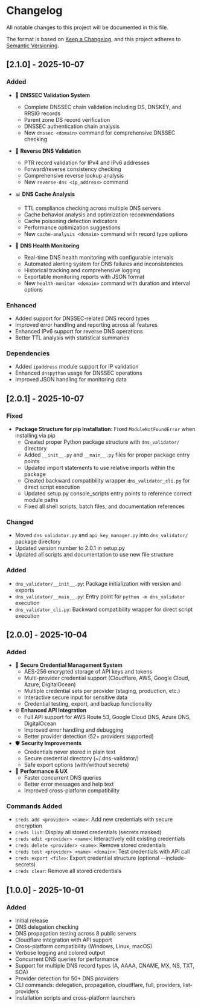 # Changelog

All notable changes to this project will be documented in this file.

The format is based on [Keep a Changelog](https://keepachangelog.com/en/1.0.0/),
and this project adheres to [Semantic Versioning](https://semver.org/spec/v2.0.0.html).

## [2.1.0] - 2025-10-07

### Added
- 🔐 **DNSSEC Validation System**
  - Complete DNSSEC chain validation including DS, DNSKEY, and RRSIG records
  - Parent zone DS record verification
  - DNSSEC authentication chain analysis
  - New `dnssec <domain>` command for comprehensive DNSSEC checking

- 🔄 **Reverse DNS Validation**
  - PTR record validation for IPv4 and IPv6 addresses
  - Forward/reverse consistency checking
  - Comprehensive reverse lookup analysis
  - New `reverse-dns <ip_address>` command

- 📊 **DNS Cache Analysis**
  - TTL compliance checking across multiple DNS servers
  - Cache behavior analysis and optimization recommendations
  - Cache poisoning detection indicators
  - Performance optimization suggestions
  - New `cache-analysis <domain>` command with record type options

- 🏥 **DNS Health Monitoring**
  - Real-time DNS health monitoring with configurable intervals
  - Automated alerting system for DNS failures and inconsistencies
  - Historical tracking and comprehensive logging
  - Exportable monitoring reports with JSON format
  - New `health-monitor <domain>` command with duration and interval options

### Enhanced
- Added support for DNSSEC-related DNS record types
- Improved error handling and reporting across all features
- Enhanced IPv6 support for reverse DNS operations
- Better TTL analysis with statistical summaries

### Dependencies
- Added `ipaddress` module support for IP validation
- Enhanced `dnspython` usage for DNSSEC operations
- Improved JSON handling for monitoring data

## [2.0.1] - 2025-10-07

### Fixed
- **Package Structure for pip Installation**: Fixed `ModuleNotFoundError` when installing via pip
  - Created proper Python package structure with `dns_validator/` directory
  - Added `__init__.py` and `__main__.py` files for proper package entry points
  - Updated import statements to use relative imports within the package
  - Created backward compatibility wrapper `dns_validator_cli.py` for direct script execution
  - Updated setup.py console_scripts entry points to reference correct module paths
  - Fixed all shell scripts, batch files, and documentation references

### Changed
- Moved `dns_validator.py` and `api_key_manager.py` into `dns_validator/` package directory
- Updated version number to 2.0.1 in setup.py
- Updated all scripts and documentation to use new file structure

### Added
- `dns_validator/__init__.py`: Package initialization with version and exports
- `dns_validator/__main__.py`: Entry point for `python -m dns_validator` execution
- `dns_validator_cli.py`: Backward compatibility wrapper for direct script execution

## [2.0.0] - 2025-10-04

### Added
- 🔐 **Secure Credential Management System**
  - AES-256 encrypted storage of API keys and tokens
  - Multi-provider credential support (Cloudflare, AWS, Google Cloud, Azure, DigitalOcean)
  - Multiple credential sets per provider (staging, production, etc.)
  - Interactive secure input for sensitive data
  - Credential testing, export, and backup functionality
- 🌐 **Enhanced API Integration**
  - Full API support for AWS Route 53, Google Cloud DNS, Azure DNS, DigitalOcean
  - Improved error handling and debugging
  - Better provider detection (52+ providers supported)
- 🛡️ **Security Improvements**
  - Credentials never stored in plain text
  - Secure credential directory (~/.dns-validator/)
  - Safe export options (with/without secrets)
- 🚀 **Performance & UX**
  - Faster concurrent DNS queries
  - Better error messages and help text
  - Improved cross-platform compatibility

### Commands Added
- `creds add <provider> <name>`: Add new credentials with secure encryption
- `creds list`: Display all stored credentials (secrets masked)
- `creds edit <provider> <name>`: Interactively edit existing credentials
- `creds delete <provider> <name>`: Remove stored credentials
- `creds test <provider> <name> <domain>`: Test credentials with API call
- `creds export <file>`: Export credential structure (optional --include-secrets)
- `creds clear`: Remove all stored credentials

## [1.0.0] - 2025-10-01

### Added
- Initial release
- DNS delegation checking
- DNS propagation testing across 8 public servers
- Cloudflare integration with API support
- Cross-platform compatibility (Windows, Linux, macOS)
- Verbose logging and colored output
- Concurrent DNS queries for performance
- Support for multiple DNS record types (A, AAAA, CNAME, MX, NS, TXT, SOA)
- Provider detection for 50+ DNS providers
- CLI commands: delegation, propagation, cloudflare, full, providers, list-providers
- Installation scripts and cross-platform launchers
